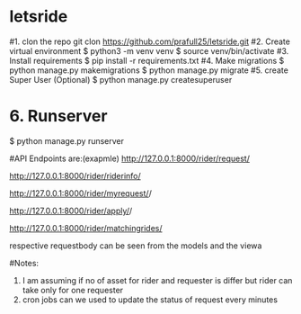 # letsride
#1. clon the repo
git clon https://github.com/prafull25/letsride.git
#2. Create virtual environment
$ python3 -m venv venv
$ source venv/bin/activate
#3. Install requirements
$ pip install -r requirements.txt
#4. Make  migrations
$ python manage.py makemigrations
$ python manage.py migrate
#5. create Super User (Optional)
$ python manage.py createsuperuser
# 6. Runserver
$ python manage.py runserver


#API Endpoints are:(exapmle)
http://127.0.0.1:8000/rider/request/

http://127.0.0.1:8000/rider/riderinfo/

http://127.0.0.1:8000/rider/myrequest/<reqid>/

http://127.0.0.1:8000/rider/apply/<riderid>/

http://127.0.0.1:8000/rider/matchingrides/

respective requestbody can be seen from the models and the viewa

#Notes:
1. I am assuming if no of asset for rider and requester is differ but rider can take only for one requester
2. cron jobs can we used to update the status of request every minutes

